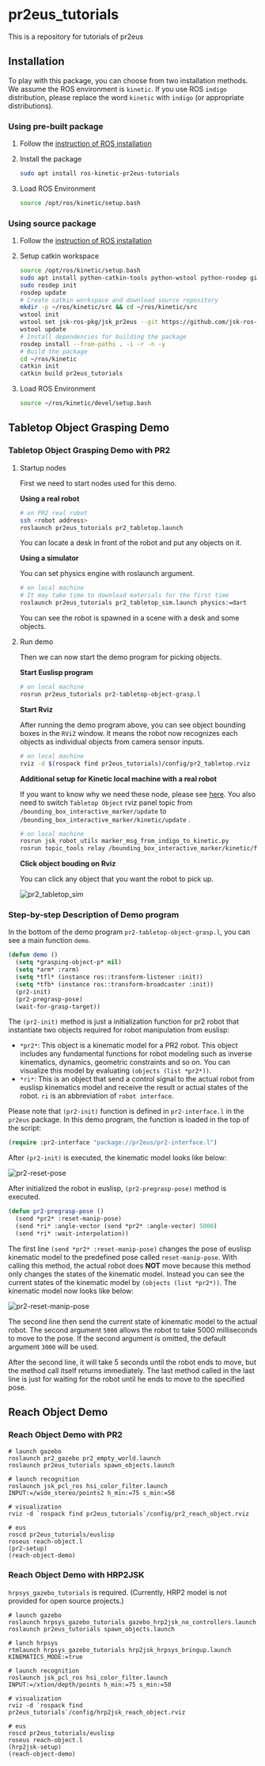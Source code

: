 # pr2eus_tutorials

This is a repository for tutorials of pr2eus

## Installation

To play with this package, you can choose from two installation methods.
We assume the ROS environment is `kinetic`.
If you use ROS `indigo` distribution, please replace the word `kinetic` with `indigo` (or appropriate distributions).

### Using pre-built package

1. Follow the [instruction of ROS installation](http://wiki.ros.org/kinetic/Installation/Ubuntu)
2. Install the package

    ```bash
    sudo apt install ros-kinetic-pr2eus-tutorials
    ```

3. Load ROS Environment

    ```bash
    source /opt/ros/kinetic/setup.bash
    ```

### Using source package

1. Follow the [instruction of ROS installation](http://wiki.ros.org/kinetic/Installation/Ubuntu)
2. Setup catkin workspace

   ```bash
   source /opt/ros/kinetic/setup.bash
   sudo apt install python-catkin-tools python-wstool python-rosdep git
   sudo rosdep init
   rosdep update
   # Create catkin workspace and download source repository
   mkdir -p ~/ros/kinetic/src && cd ~/ros/kinetic/src
   wstool init
   wstool set jsk-ros-pkg/jsk_pr2eus --git https://github.com/jsk-ros-pkg/jsk_pr2eus.git -v master
   wstool update
   # Install dependencies for building the package
   rosdep install --from-paths . -i -r -n -y
   # Build the package
   cd ~/ros/kinetic
   catkin init
   catkin build pr2eus_tutorials
   ```

3. Load ROS Environment

   ```bash
   source ~/ros/kinetic/devel/setup.bash
   ```
## Tabletop Object Grasping Demo

### Tabletop Object Grasping Demo with PR2

1. Startup nodes

    First we need to start nodes used for this demo.

    **Using a real robot**

    ```bash
    # on PR2 real robot
    ssh <robot address>
    roslaunch pr2eus_tutorials pr2_tabletop.launch
    ```

    You can locate a desk in front of the robot and put any objects on it.

    **Using a simulator**

    You can set physics engine with roslaunch argument.

    ```bash
    # on local machine
    # It may take time to download materials for the first time
    roslaunch pr2eus_tutorials pr2_tabletop_sim.launch physics:=dart
    ```

    You can see the robot is spawned in a scene with a desk and some objects.

2. Run demo

    Then we can now start the demo program for picking objects.

    **Start Euslisp program**

    ```bash
    # on local machine
    rosrun pr2eus_tutorials pr2-tabletop-object-grasp.l
    ```

    **Start Rviz**

    After running the demo program above, you can see object bounding boxes in the `RViZ` window.
    It means the robot now recognizes each objects as individual objects from camera sensor inputs.

    ```bash
    # on local machine
    rviz -d $(rospack find pr2eus_tutorials)/config/pr2_tabletop.rviz
    ```

    **Additional setup for Kinetic local machine with a real robot**

    If you want to know why we need these node, please see [here](https://github.com/jsk-ros-pkg/jsk_pr2eus/pull/387#issuecomment-470505882).
    You also need to switch `Tabletop Object` rviz panel topic from `/bounding_box_interactive_marker/update` to `/bounding_box_interactive_marker/kinetic/update` .

    ```bash
    # on local machine
    rosrun jsk_robot_utils marker_msg_from_indigo_to_kinetic.py
    rosrun topic_tools relay /bounding_box_interactive_marker/kinetic/feedback  /bounding_box_interactive_marker/feedback
    ```
    
    **Click object bouding on Rviz**

    You can click any object that you want the robot to pick up.


    ![pr2_tabletop_sim](https://gist.githubusercontent.com/furushchev/b3f3bb08953407966f80f4b0ac70c7dd/raw/pr2_tabletop_screen.png)

### Step-by-step Description of Demo program

In the bottom of the demo program `pr2-tabletop-object-grasp.l`, you can see a main function `demo`.

```lisp
(defun demo ()
  (setq *grasping-object-p* nil)
  (setq *arm* :rarm)
  (setq *tfl* (instance ros::transform-listener :init))
  (setq *tfb* (instance ros::transform-broadcaster :init))
  (pr2-init)
  (pr2-pregrasp-pose)
  (wait-for-grasp-target))
```

The `(pr2-init)` method is just a initialization function for pr2 robot that instantiate two objects required for robot manipulation from euslisp:

- `*pr2*`: This object is a kinematic model for a PR2 robot. This object includes any fundamental functions for robot modeling such as inverse kinematics, dynamics, geometric constraints and so on. You can visualize this model by evaluating `(objects (list *pr2*))`.
- `*ri*`: This is an object that send a control signal to the actual robot from euslisp kinematics model and receive the result or actual states of the robot. `ri` is an abbreviation of `robot interface`.

Please note that `(pr2-init)` function is defined in `pr2-interface.l` in the `pr2eus` package.
In this demo program, the function is loaded in the top of the script:

```lisp
(require :pr2-interface "package://pr2eus/pr2-interface.l")
```

After `(pr2-init)` is executed, the kinematic model looks like below:

![pr2-reset-pose](https://user-images.githubusercontent.com/1901008/39504750-d44efa06-4e08-11e8-8aef-7c0f3ce0802b.png)


After initialized the robot in euslisp, `(pr2-pregrasp-pose)` method is executed.

```lisp
(defun pr2-pregrasp-pose ()
  (send *pr2* :reset-manip-pose)
  (send *ri* :angle-vector (send *pr2* :angle-vector) 5000)
  (send *ri* :wait-interpolation))
```

The first line `(send *pr2* :reset-manip-pose)` changes the pose of euslisp kinematic model to the predefined pose called `reset-manip-pose`.
With calling this method, the actual robot does **NOT** move because this method only changes the states of the kinematic model. Instead you can see the current states of the kinematic model by `(objects (list *pr2*))`.
The kinematic model now looks like below:

![pr2-reset-manip-pose](https://user-images.githubusercontent.com/1901008/39504749-d42a4ff8-4e08-11e8-8597-6ca54b5a97e7.png)

The second line then send the current state of kinematic model to the actual robot.
The second argument `5000` allows the robot to take 5000 milliseconds to move to the pose. If the second argument is omitted, the default argument `3000` will be used.

After the second line, it will take 5 seconds until the robot ends to move, but the method call itself returns immediately.
The last method called in the last line is just for waiting for the robot until he ends to move to the specified pose.


## Reach Object Demo
### Reach Object Demo with PR2

```
# launch gazebo
roslaunch pr2_gazebo pr2_empty_world.launch
roslaunch pr2eus_tutorials spawn_objects.launch

# launch recognition
roslaunch jsk_pcl_ros hsi_color_filter.launch INPUT:=/wide_stereo/points2 h_min:=75 s_min:=50

# visualization
rviz -d `rospack find pr2eus_tutorials`/config/pr2_reach_object.rviz

# eus
roscd pr2eus_tutorials/euslisp
roseus reach-object.l
(pr2-setup)
(reach-object-demo)
```

### Reach Object Demo with HRP2JSK

`hrpsys_gazebo_tutorials` is required.
(Currently, HRP2 model is not provided for open source projects.)

```
# launch gazebo
roslaunch hrpsys_gazebo_tutorials gazebo_hrp2jsk_no_controllers.launch
roslaunch pr2eus_tutorials spawn_objects.launch

# lanch hrpsys
rtmlaunch hrpsys_gazebo_tutorials hrp2jsk_hrpsys_bringup.launch KINEMATICS_MODE:=true

# launch recognition
roslaunch jsk_pcl_ros hsi_color_filter.launch INPUT:=/xtion/depth/points h_min:=75 s_min:=50

# visualization
rviz -d `rospack find pr2eus_tutorials`/config/hrp2jsk_reach_object.rviz

# eus
roscd pr2eus_tutorials/euslisp
roseus reach-object.l
(hrp2jsk-setup)
(reach-object-demo)
```
